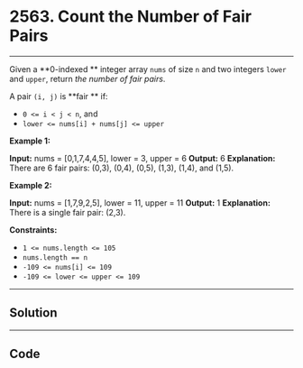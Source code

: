 # 2563. Count the Number of Fair Pairs

---

Given a **0-indexed ** integer array `nums` of size `n` and two integers `lower` and `upper`, return _the number of fair pairs_.

A pair `(i, j)` is **fair ** if:

  * `0 <= i < j < n`, and
  * `lower <= nums[i] + nums[j] <= upper`



 

**Example 1:**


**Input:** nums = [0,1,7,4,4,5], lower = 3, upper = 6
**Output:** 6
**Explanation:** There are 6 fair pairs: (0,3), (0,4), (0,5), (1,3), (1,4), and (1,5).


**Example 2:**


**Input:** nums = [1,7,9,2,5], lower = 11, upper = 11
**Output:** 1
**Explanation:** There is a single fair pair: (2,3).


 

**Constraints:**

  * `1 <= nums.length <= 105`
  * `nums.length == n`
  * `-109 <= nums[i] <= 109`
  * `-109 <= lower <= upper <= 109`

---

## Solution



---

## Code
```python


```